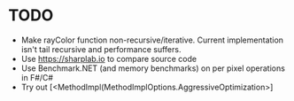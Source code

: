 # TODO

- Make rayColor function non-recursive/iterative. Current implementation isn't tail 
  recursive and performance suffers.
- Use https://sharplab.io to compare source code
- Use Benchmark.NET (and memory benchmarks) on per pixel operations in F#/C#
- Try out [<MethodImpl(MethodImplOptions.AggressiveOptimization>]